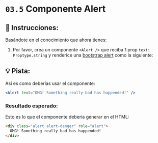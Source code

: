 # `03.5` Componente Alert

## 📝 Instrucciones:

Basándote en el conocimiento que ahora tienes:

1. Por favor, crea un componente `<Alert />` que reciba 1 prop `text: Proptype.string` y renderice una [bootstrap alert](https://getbootstrap.com/docs/4.0/components/alerts/#examples) como la siguiente:

## 💡 Pista:

Así es como deberías usar el componente:

```jsx
<Alert text="OMG! Something really bad has happended!" />
```

### Resultado esperado:

Esto es lo que el componente debería generar en el HTML:

```html
<div class="alert alert-danger" role="alert">
  OMG! Something really bad has happended!
</div>
```